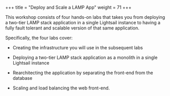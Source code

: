 +++
title = "Deploy and Scale a LAMP App"
weight = 71
+++

This workshop consists of four hands-on labs that takes you from deploying a two-tier LAMP stack application in a single Lightsail instance to having a fully fault tolerant and scalable version of that same application. 

Specifically, the four labs cover:

* Creating the infrastructure you will use in the subsequent labs

* Deploying a two-tier LAMP stack application as a monolith in a single Lightsail instance

* Rearchitecting the application by separating the front-end from the database

* Scaling and load balancing the web front-end. 